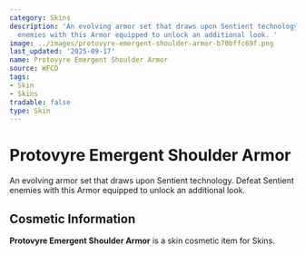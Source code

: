 ```yaml
---
category: Skins
description: 'An evolving armor set that draws upon Sentient technology. Defeat Sentient
  enemies with this Armor equipped to unlock an additional look. '
image: ../images/protovyre-emergent-shoulder-armor-b70bffc69f.png
last_updated: '2025-09-17'
name: Protovyre Emergent Shoulder Armor
source: WFCD
tags:
- Skin
- Skins
tradable: false
type: Skin
---
```


# Protovyre Emergent Shoulder Armor

An evolving armor set that draws upon Sentient technology. Defeat Sentient enemies with this Armor equipped to unlock an additional look. 

## Cosmetic Information

**Protovyre Emergent Shoulder Armor** is a skin cosmetic item for Skins.

